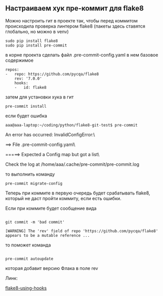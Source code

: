 ## Настраиваем хук пре-коммит для flake8
Можно настроить гит в проекте так, чтобы перед коммитом
происходила проверка линтером flake8
(пакеты здесь ставятся глобально, но можно в venv)

```
sudo pip install flake8
sudo pip install pre-commit
```

в корне проекта сделать файл .pre-commit-config.yaml
в нем базовое содержимое
```
repos:
-   repo: https://github.com/pycqa/flake8
    rev: '7.0.0'
    hooks:
    -   id: flake8

```

затем для установки хука в гит

```
pre-commit install
```

если будет ошибка
```
aaa@aaa-laptop:~/coding/python/flake8-git-test$ pre-commit

```
An error has occurred: InvalidConfigError:\

==> File .pre-commit-config.yaml\

=====> Expected a Config map but got a list\

Check the log at /home/aaa/.cache/pre-commit/pre-commit.log


то выполнить команду
```
pre-commit migrate-config
```

Теперь при коммите в первую очередь будет срабатывать flake8,\
который не даст пройти коммиту, если есть ошибки.

Если при коммите будет сообщение вида

```

git commit -m 'bad commit'

[WARNING] The 'rev' field of repo 'https://github.com/pycqa/flake8' appears to be a mutable reference ...

```

то поможет команда

```

pre-commit autoupdate

```

которая добавит версию Флака в поле rev

Линк:

[flake8-using-hooks](https://flake8.pycqa.org/en/7.0.0/user/using-hooks.html)
```

